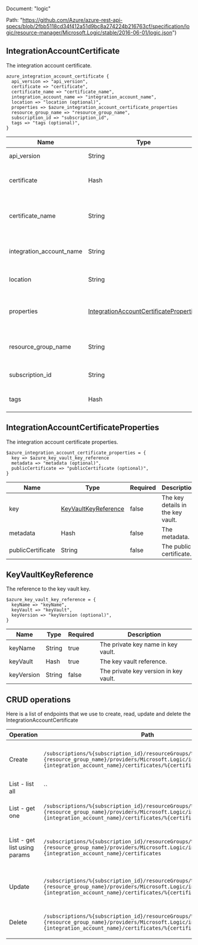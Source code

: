 Document: "logic"


Path: "https://github.com/Azure/azure-rest-api-specs/blob/2fbb5118cd34f412a51d9bc8a274224b216763cf/specification/logic/resource-manager/Microsoft.Logic/stable/2016-06-01/logic.json")

## IntegrationAccountCertificate

The integration account certificate.

```puppet
azure_integration_account_certificate {
  api_version => "api_version",
  certificate => "certificate",
  certificate_name => "certificate_name",
  integration_account_name => "integration_account_name",
  location => "location (optional)",
  properties => $azure_integration_account_certificate_properties
  resource_group_name => "resource_group_name",
  subscription_id => "subscription_id",
  tags => "tags (optional)",
}
```

| Name        | Type           | Required       | Description       |
| ------------- | ------------- | ------------- | ------------- |
|api_version | String | true | The API version. |
|certificate | Hash | true | The integration account certificate. |
|certificate_name | String | true | The integration account certificate name. |
|integration_account_name | String | true | The integration account name. |
|location | String | false | The resource location. |
|properties | [IntegrationAccountCertificateProperties](#integrationaccountcertificateproperties) | true | The integration account certificate properties. |
|resource_group_name | String | true | The resource group name. |
|subscription_id | String | true | The subscription id. |
|tags | Hash | false | The resource tags. |
        
## IntegrationAccountCertificateProperties

The integration account certificate properties.

```puppet
$azure_integration_account_certificate_properties = {
  key => $azure_key_vault_key_reference
  metadata => "metadata (optional)",
  publicCertificate => "publicCertificate (optional)",
}
```

| Name        | Type           | Required       | Description       |
| ------------- | ------------- | ------------- | ------------- |
|key | [KeyVaultKeyReference](#keyvaultkeyreference) | false | The key details in the key vault. |
|metadata | Hash | false | The metadata. |
|publicCertificate | String | false | The public certificate. |
        
## KeyVaultKeyReference

The reference to the key vault key.

```puppet
$azure_key_vault_key_reference = {
  keyName => "keyName",
  keyVault => "keyVault",
  keyVersion => "keyVersion (optional)",
}
```

| Name        | Type           | Required       | Description       |
| ------------- | ------------- | ------------- | ------------- |
|keyName | String | true | The private key name in key vault. |
|keyVault | Hash | true | The key vault reference. |
|keyVersion | String | false | The private key version in key vault. |



## CRUD operations

Here is a list of endpoints that we use to create, read, update and delete the IntegrationAccountCertificate

| Operation | Path | Verb | Description | OperationID |
| ------------- | ------------- | ------------- | ------------- | ------------- |
|Create|`/subscriptions/%{subscription_id}/resourceGroups/%{resource_group_name}/providers/Microsoft.Logic/integrationAccounts/%{integration_account_name}/certificates/%{certificate_name}`|Put|Creates or updates an integration account certificate.|Certificates_CreateOrUpdate|
|List - list all|``||||
|List - get one|`/subscriptions/%{subscription_id}/resourceGroups/%{resource_group_name}/providers/Microsoft.Logic/integrationAccounts/%{integration_account_name}/certificates/%{certificate_name}`|Get|Gets an integration account certificate.|Certificates_Get|
|List - get list using params|`/subscriptions/%{subscription_id}/resourceGroups/%{resource_group_name}/providers/Microsoft.Logic/integrationAccounts/%{integration_account_name}/certificates`|Get|Gets a list of integration account certificates.|Certificates_ListByIntegrationAccounts|
|Update|`/subscriptions/%{subscription_id}/resourceGroups/%{resource_group_name}/providers/Microsoft.Logic/integrationAccounts/%{integration_account_name}/certificates/%{certificate_name}`|Put|Creates or updates an integration account certificate.|Certificates_CreateOrUpdate|
|Delete|`/subscriptions/%{subscription_id}/resourceGroups/%{resource_group_name}/providers/Microsoft.Logic/integrationAccounts/%{integration_account_name}/certificates/%{certificate_name}`|Delete|Deletes an integration account certificate.|Certificates_Delete|
